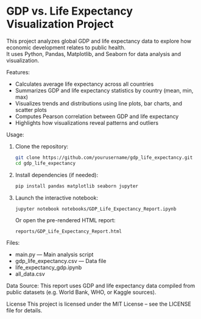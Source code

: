 # GDP vs. Life Expectancy Visualization Project

This project analyzes global GDP and life expectancy data to explore how economic development relates to public health.  
It uses Python, Pandas, Matplotlib, and Seaborn for data analysis and visualization.

Features:
- Calculates average life expectancy across all countries
- Summarizes GDP and life expectancy statistics by country (mean, min, max)
- Visualizes trends and distributions using line plots, bar charts, and scatter plots
- Computes Pearson correlation between GDP and life expectancy
- Highlights how visualizations reveal patterns and outliers

Usage:
1. Clone the repository:  
   ```sh
   git clone https://github.com/yourusername/gdp_life_expectancy.git  
   cd gdp_life_expectancy
   ```  
2. Install dependencies (if needed):  
   ```sh
   pip install pandas matplotlib seaborn jupyter
   ```  
3. Launch the interactive notebook:  
   ```sh
   jupyter notebook notebooks/GDP_Life_Expectancy_Report.ipynb
   ```  
   Or open the pre-rendered HTML report:  
   ```
   reports/GDP_Life_Expectancy_Report.html
   ```

Files:
- main.py — Main analysis script
- gdp_life_expectancy.csv — Data file 
- life_expectancy_gdp.ipynb
- all_data.csv

Data Source:
This report uses GDP and life expectancy data compiled from public datasets (e.g. World Bank, WHO, or Kaggle sources).

License
This project is licensed under the MIT License – see the LICENSE file for details.